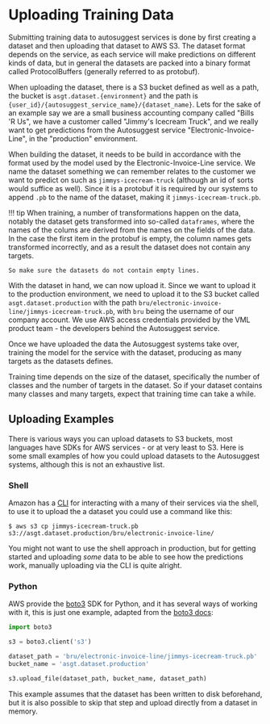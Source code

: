 # Uploading Training Data

Submitting training data to autosuggest services is done by first creating a dataset and then uploading that dataset to AWS S3.
The dataset format depends on the service, as each service will make predictions on different kinds of data, but in general the datasets are packed into a binary format called ProtocolBuffers (generally referred to as protobuf).

When uploading the dataset, there is a S3 bucket defined as well as a path, the bucket is `asgt.dataset.{environment}` and the path is `{user_id}/{autosuggest_service_name}/{dataset_name}`.
Lets for the sake of an example say we are a small business accounting company called "Bills 'R Us", we have a customer called "Jimmy's Icecream Truck", and we really want to get predictions from the Autosuggest service "Electronic-Invoice-Line", in the "production" environment.

When building the dataset, it needs to be build in accordance with the format used by the model used by the Electronic-Invoice-Line service. We name the dataset something we can remember relates to the customer we want to predict on such as `jimmys-icecream-truck` (although an id of sorts would suffice as well). Since it is a protobuf it is required by our systems to append `.pb` to the name of the dataset, making it `jimmys-icecream-truck.pb`.

!!! tip
    When training, a number of transformations happen on the data, notably the dataset gets transformed into so-called `dataframes`, where the names of the colums are derived from the names on the fields of the data. In the case the first item in the protobuf is empty, the column names gets transformed incorrectly, and as a result the dataset does not contain any targets.

    So make sure the datasets do not contain empty lines.

With the dataset in hand, we can now upload it. Since we want to upload it to the production environment, we need to upload it to the S3 bucket called `asgt.dataset.production` with the path `bru/electronic-invoice-line/jimmys-icecream-truck.pb`, with `bru` being the username of our company account.
We use AWS access credentials provided by the VML product team - the developers behind the Autosuggest service.

Once we have uploaded the data the Autosuggest systems take over, training the model for the service with the dataset, producing as many targets as the datasets defines.

Training time depends on the size of the dataset, specifically the number of classes and the number of targets in the dataset. So if your dataset contains many classes and many targets, expect that training time can take a while.

Uploading Examples
------------------

There is various ways you can upload datasets to S3 buckets, most languages have SDKs for AWS services - or at very least to S3. Here is some small examples of how you could upload datasets to the Autosuggest systems, although this is not an exhaustive list.

### Shell

Amazon has a [CLI](https://aws.amazon.com/cli/) for interacting with a many of their services via the shell, to use it to upload the a dataset you could use a command like this:

```shell
$ aws s3 cp jimmys-icecream-truck.pb s3://asgt.dataset.production/bru/electronic-invoice-line/
```

You might not want to use the shell approach in production, but for getting started and uploading _some_ data to be able to see how the predictions work, manually uploading via the CLI is quite alright.

### Python

AWS provide the [boto3](https://pypi.org/project/boto3/) SDK for Python, and it has several ways of working with it, this is just one example, adapted from the [boto3 docs](https://boto3.readthedocs.io/en/latest/guide/s3-example-creating-buckets.html#upload-a-file-to-an-amazon-s3-bucket):

```python
import boto3

s3 = boto3.client('s3')

dataset_path = 'bru/electronic-invoice-line/jimmys-icecream-truck.pb'
bucket_name = 'asgt.dataset.production'

s3.upload_file(dataset_path, bucket_name, dataset_path)
```

This example assumes that the dataset has been written to disk beforehand, but it is also possible to skip that step and upload directly from a dataset in memory.
